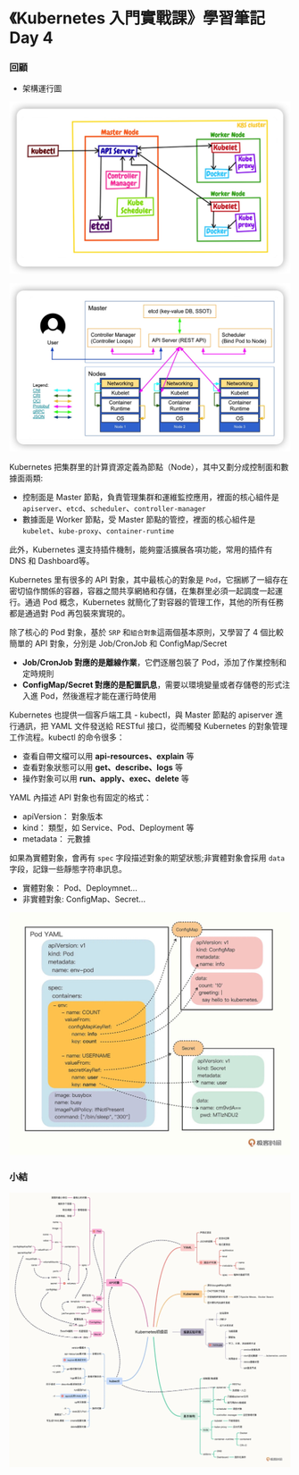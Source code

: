 # 《Kubernetes 入門實戰課》學習筆記 Day 4

### 回顧
- 架構運行圖

![](media/16741370982209/16741384028075.jpg)

![](media/16741370982209/16741386930534.jpg)

Kubernetes 把集群里的計算資源定義為節點（Node），其中又劃分成控制面和數據面兩類:

- 控制面是 Master 節點，負責管理集群和運維監控應用，裡面的核心組件是 `apiserver`、`etcd`、`scheduler`、`controller-manager`
- 數據面是 Worker 節點，受 Master 節點的管控，裡面的核心組件是 `kubelet`、`kube-proxy`、`container-runtime`

此外，Kubernetes 還支持插件機制，能夠靈活擴展各項功能，常用的插件有 DNS 和 Dashboard等。

Kubernetes 里有很多的 API 對象，其中最核心的對象是 `Pod`，它捆綁了一組存在密切協作關係的容器，容器之間共享網絡和存儲，在集群里必須一起調度一起運行。通過 Pod 概念，Kubernetes 就簡化了對容器的管理工作，其他的所有任務都是通過對 Pod 再包裝來實現的。

除了核心的 Pod 對象，基於 `SRP` 和`組合對象`這兩個基本原則，又學習了 4 個比較簡單的 API 對象，分別是 Job/CronJob 和 ConfigMap/Secret

- **Job/CronJob 對應的是離線作業**，它們逐層包裝了 Pod，添加了作業控制和定時規則
- **ConfigMap/Secret 對應的是配置訊息**，需要以環境變量或者存儲卷的形式注入進 Pod，然後進程才能在運行時使用

Kubernetes 也提供一個客戶端工具 - kubectl，與 Master 節點的 apiserver 進行通訊，把 YAML 文件發送給 RESTful 接口，從而觸發 Kubernetes 的對象管理工作流程。kubectl 的命令很多：

- 查看自帶文檔可以用 **api-resources、explain** 等
- 查看對象狀態可以用 **get、describe、logs** 等
- 操作對象可以用 **run、apply、exec、delete** 等

YAML 內描述 API 對象也有固定的格式：
- apiVersion： 對象版本
- kind： 類型，如 Service、Pod、Deployment 等
- metadata： 元數據

如果為實體對象，會再有 `spec` 字段描述對象的期望狀態;非實體對象會採用 `data` 字段，記錄一些靜態字符串訊息。

- 實體對象： Pod、Deploymnet...
- 非實體對象: ConfigMap、Secret...

 
![](media/16741370982209/16741398343376.jpg)

### 小結

![](media/16741370982209/16757336307254.jpg)
